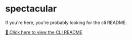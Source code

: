 # spectacular

If you're here, you're probably looking for the cli README.

[:eyes: Click here to view the CLI README](./cli/README.md)